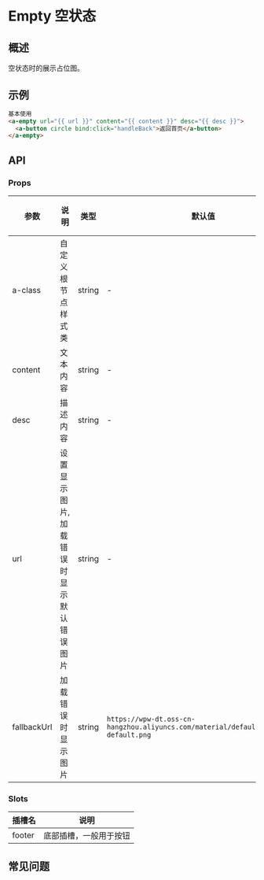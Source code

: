 # Empty 空状态

## 概述

空状态时的展示占位图。

## 示例

```html
基本使用
<a-empty url="{{ url }}" content="{{ content }}" desc="{{ desc }}">
  <a-button circle bind:click="handleBack">返回首页</a-button>
</a-empty>
```

## API

### Props

| 参数    | 说明                                | 类型   | 默认值 | 可选值 | 必填 |
| ------- | ----------------------------------- | ------ | ------ | ------ | ---- |
| a-class | 自定义根节点样式类                  | string | -      | -      | 否   |
| content | 文本内容                      | string | -      | -      | 否   |
| desc    | 描述内容                      | string | -      | -      | 否   |
| url     | 设置显示图片,加载错误时显示默认错误图片 | string | -      | -      | 否   |
| fallbackUrl    | 加载错误时显示图片 | string | `https://wpw-dt.oss-cn-hangzhou.aliyuncs.com/material/default/observer-default.png`     | -      | 否   |

### Slots

| 插槽名 | 说明                   |
| ------ | ---------------------- |
| footer | 底部插槽，一般用于按钮 |

## 常见问题
